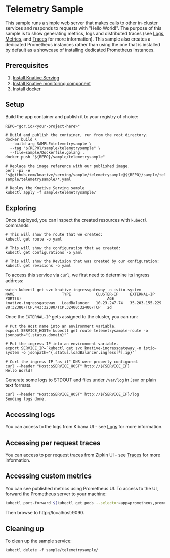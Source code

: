 # Telemetry Sample

This sample runs a simple web server that makes calls to other in-cluster services
and responds to requests with "Hello World!".
The purpose of this sample is to show generating metrics, logs and distributed traces
(see [Logs](../../accessing-logs.md), [Metrics](../../accessing-metrics.md), and [Traces](../../accessing-traces.md) for more information).
This sample also creates a dedicated Prometheus instances rather than using the one
that is installed by default as a showcase of installing dedicated Prometheus instances.

## Prerequisites

1. [Install Knative Serving](/install/README.md)
2. [Install Knative monitoring component](../../installing-logging-metrics-traces.md)
3. Install [docker](https://www.docker.com/)


## Setup

Build the app container and publish it to your registry of choice:

```shell
REPO="gcr.io/<your-project-here>"

# Build and publish the container, run from the root directory.
docker build \
  --build-arg SAMPLE=telemetrysample \
  --tag "${REPO}/sample/telemetrysample" \
  --file=sample/Dockerfile.golang .
docker push "${REPO}/sample/telemetrysample"

# Replace the image reference with our published image.
perl -pi -e "s@github.com/knative/serving/sample/telemetrysample@${REPO}/sample/telemetrysample@g" sample/telemetrysample/*.yaml

# Deploy the Knative Serving sample
kubectl apply -f sample/telemetrysample/
```

## Exploring

Once deployed, you can inspect the created resources with `kubectl` commands:

```shell
# This will show the route that we created:
kubectl get route -o yaml

# This will show the configuration that we created:
kubectl get configurations -o yaml

# This will show the Revision that was created by our configuration:
kubectl get revisions -o yaml
```

To access this service via `curl`, we first need to determine its ingress address:
```shell
watch kubectl get svc knative-ingressgateway -n istio-system
NAME                     TYPE           CLUSTER-IP     EXTERNAL-IP      PORT(S)                                      AGE
knative-ingressgateway   LoadBalancer   10.23.247.74   35.203.155.229   80:32380/TCP,443:32390/TCP,32400:32400/TCP   2d
```

Once the `EXTERNAL-IP` gets assigned to the cluster, you can run:

```shell
# Put the Host name into an environment variable.
export SERVICE_HOST=`kubectl get route telemetrysample-route -o jsonpath="{.status.domain}"`

# Put the ingress IP into an environment variable.
export SERVICE_IP=`kubectl get svc knative-ingressgateway -n istio-system -o jsonpath="{.status.loadBalancer.ingress[*].ip}"`

# Curl the ingress IP "as-if" DNS were properly configured.
curl --header "Host:$SERVICE_HOST" http://${SERVICE_IP}
Hello World!
```

Generate some logs to STDOUT and files under `/var/log` in `Json` or plain text formats.

```shell
curl --header "Host:$SERVICE_HOST" http://${SERVICE_IP}/log
Sending logs done.
```

## Accessing logs
You can access to the logs from Kibana UI - see [Logs](../../accessing-logs.md) for more information.

## Accessing per request traces
You can access to per request traces from Zipkin UI - see [Traces](../../accessing-traces.md) for more information.

## Accessing custom metrics
You can see published metrics using Prometheus UI. To access to the UI, forward the Prometheus server to your machine:

```bash
kubectl port-forward $(kubectl get pods --selector=app=prometheus,prometheus=test --output=jsonpath="{.items[0].metadata.name}") 9090
```

Then browse to http://localhost:9090.

## Cleaning up

To clean up the sample service:

```shell
kubectl delete -f sample/telemetrysample/
```
